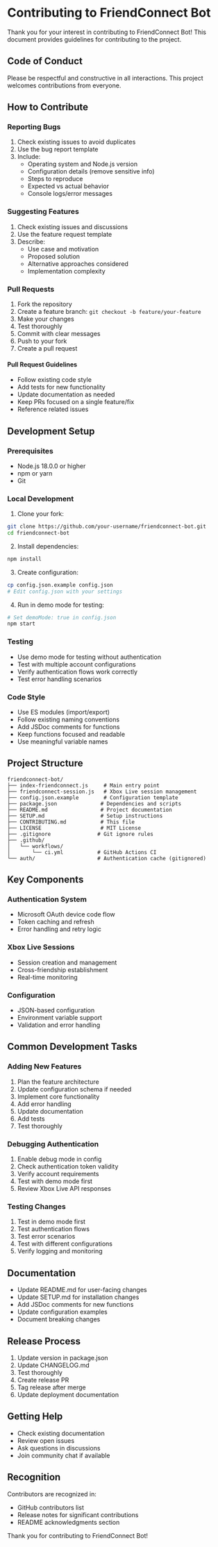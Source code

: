 # Contributing to FriendConnect Bot

Thank you for your interest in contributing to FriendConnect Bot! This document provides guidelines for contributing to the project.

## Code of Conduct

Please be respectful and constructive in all interactions. This project welcomes contributions from everyone.

## How to Contribute

### Reporting Bugs

1. Check existing issues to avoid duplicates
2. Use the bug report template
3. Include:
   - Operating system and Node.js version
   - Configuration details (remove sensitive info)
   - Steps to reproduce
   - Expected vs actual behavior
   - Console logs/error messages

### Suggesting Features

1. Check existing issues and discussions
2. Use the feature request template
3. Describe:
   - Use case and motivation
   - Proposed solution
   - Alternative approaches considered
   - Implementation complexity

### Pull Requests

1. Fork the repository
2. Create a feature branch: `git checkout -b feature/your-feature`
3. Make your changes
4. Test thoroughly
5. Commit with clear messages
6. Push to your fork
7. Create a pull request

#### Pull Request Guidelines

- Follow existing code style
- Add tests for new functionality
- Update documentation as needed
- Keep PRs focused on a single feature/fix
- Reference related issues

## Development Setup

### Prerequisites

- Node.js 18.0.0 or higher
- npm or yarn
- Git

### Local Development

1. Clone your fork:
```bash
git clone https://github.com/your-username/friendconnect-bot.git
cd friendconnect-bot
```

2. Install dependencies:
```bash
npm install
```

3. Create configuration:
```bash
cp config.json.example config.json
# Edit config.json with your settings
```

4. Run in demo mode for testing:
```bash
# Set demoMode: true in config.json
npm start
```

### Testing

- Use demo mode for testing without authentication
- Test with multiple account configurations
- Verify authentication flows work correctly
- Test error handling scenarios

### Code Style

- Use ES modules (import/export)
- Follow existing naming conventions
- Add JSDoc comments for functions
- Keep functions focused and readable
- Use meaningful variable names

## Project Structure

```
friendconnect-bot/
├── index-friendconnect.js     # Main entry point
├── friendconnect-session.js   # Xbox Live session management
├── config.json.example        # Configuration template
├── package.json              # Dependencies and scripts
├── README.md                 # Project documentation
├── SETUP.md                  # Setup instructions
├── CONTRIBUTING.md           # This file
├── LICENSE                   # MIT License
├── .gitignore               # Git ignore rules
├── .github/
│   └── workflows/
│       └── ci.yml           # GitHub Actions CI
└── auth/                    # Authentication cache (gitignored)
```

## Key Components

### Authentication System
- Microsoft OAuth device code flow
- Token caching and refresh
- Error handling and retry logic

### Xbox Live Sessions
- Session creation and management
- Cross-friendship establishment
- Real-time monitoring

### Configuration
- JSON-based configuration
- Environment variable support
- Validation and error handling

## Common Development Tasks

### Adding New Features

1. Plan the feature architecture
2. Update configuration schema if needed
3. Implement core functionality
4. Add error handling
5. Update documentation
6. Add tests
7. Test thoroughly

### Debugging Authentication

1. Enable debug mode in config
2. Check authentication token validity
3. Verify account requirements
4. Test with demo mode first
5. Review Xbox Live API responses

### Testing Changes

1. Test in demo mode first
2. Test authentication flows
3. Test error scenarios
4. Test with different configurations
5. Verify logging and monitoring

## Documentation

- Update README.md for user-facing changes
- Update SETUP.md for installation changes
- Add JSDoc comments for new functions
- Update configuration examples
- Document breaking changes

## Release Process

1. Update version in package.json
2. Update CHANGELOG.md
3. Test thoroughly
4. Create release PR
5. Tag release after merge
6. Update deployment documentation

## Getting Help

- Check existing documentation
- Review open issues
- Ask questions in discussions
- Join community chat if available

## Recognition

Contributors are recognized in:
- GitHub contributors list
- Release notes for significant contributions
- README acknowledgments section

Thank you for contributing to FriendConnect Bot!